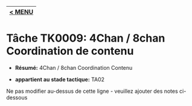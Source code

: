 |[< MENU](../README.md)|
|---|
# Tâche TK0009: 4Chan / 8chan Coordination de contenu

* **Résumé:** 4Chan / 8chan Coordination Contenu

* **appartient au stade tactique:** TA02

Ne pas modifier au-dessus de cette ligne - veuillez ajouter des notes ci-dessous